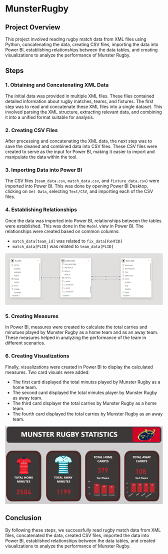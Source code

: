 # MunsterRugby

## Project Overview
This project involved reading rugby match data from XML files using Python, concatenating the data, creating CSV files, importing the data into Power BI, establishing relationships between the data tables, and creating visualizations to analyze the performance of Munster Rugby.

## Steps

### 1. Obtaining and Concatenating XML Data
The initial data was provided in multiple XML files. These files contained detailed information about rugby matches, teams, and fixtures. The first step was to read and concatenate these XML files into a single dataset. This involved parsing the XML structure, extracting relevant data, and combining it into a unified format suitable for analysis.

### 2. Creating CSV Files
After processing and concatenating the XML data, the next step was to save the cleaned and combined data into CSV files. These CSV files were created to serve as the input for Power BI, making it easier to import and manipulate the data within the tool.

### 3. Importing Data into Power BI
The CSV files (`team_data.csv`, `match_data.csv`, and `fixture_data.csv`) were imported into Power BI. This was done by opening Power BI Desktop, clicking on `Get Data`, selecting `Text/CSV`, and importing each of the CSV files.

### 4. Establishing Relationships
Once the data was imported into Power BI, relationships between the tables were established. This was done in the `Model` view in Power BI. The relationships were created based on common columns:
   - `match_data[team_id]` was related to `fix_data[FxHTID]`
   - `match_data[PLID]` was related to `team_data[PLID]`

   ![Model](https://github.com/hectorherreraespinola/MunsterRugby/blob/main/Images/model.png)

### 5. Creating Measures
In Power BI, measures were created to calculate the total carries and minutues played by Munster Rugby as a home team and as an away team. These measures helped in analyzing the performance of the team in different scenarios.

### 6. Creating Visualizations
Finally, visualizations were created in Power BI to display the calculated measures. Two card visuals were added:
   - The first card displayed  the total minutss played by Munster Rugby as a home team.
   - The second card displayed the total minutes player by Munster Rugby as away team.
   - The third card displayer the total carries by Munster Rugby as a home team.
   - The fourth card displayed the total carries by Munster Rugby as an away team.

   ![Dashboard](https://github.com/hectorherreraespinola/MunsterRugby/blob/main/Images/dashboard.png)


## Conclusion
By following these steps, we successfully read rugby match data from XML files, concatenated the data, created CSV files, imported the data into Power BI, established relationships between the data tables, and created visualizations to analyze the performance of Munster Rugby.
 
